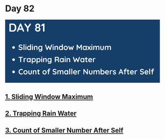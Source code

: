 # Day 82

![](../images/day81.png)

## [1. Sliding Window Maximum](239.%20Sliding%20Window%20Maximum.md)

## [2. Trapping Rain Water](42.%20Trapping%20Rain%20Water.md)

## [3. Count of Smaller Number After Self]()